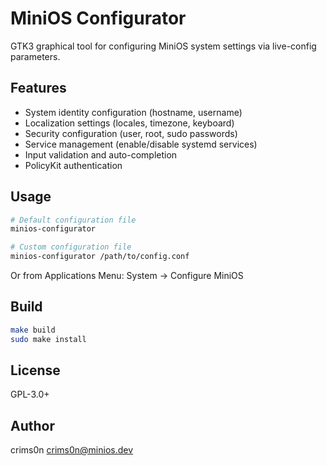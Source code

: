 # MiniOS Configurator

GTK3 graphical tool for configuring MiniOS system settings via live-config parameters.

## Features

- System identity configuration (hostname, username)
- Localization settings (locales, timezone, keyboard)
- Security configuration (user, root, sudo passwords)
- Service management (enable/disable systemd services)
- Input validation and auto-completion
- PolicyKit authentication

## Usage

```bash
# Default configuration file
minios-configurator

# Custom configuration file
minios-configurator /path/to/config.conf
```

Or from Applications Menu: System → Configure MiniOS

## Build

```bash
make build
sudo make install
```

## License

GPL-3.0+

## Author

crims0n <crims0n@minios.dev>